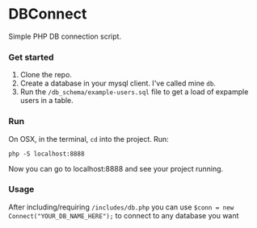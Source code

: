# DBConnect

Simple PHP DB connection script.

### Get started

1. Clone the repo.
2. Create a database in your mysql client. I've called mine `db`.
3. Run the `/db_schema/example-users.sql` file to get a load of expample users in a table.

### Run

On OSX, in the terminal, `cd` into the project.
Run:

```shell
php -S localhost:8888
```

Now you can go to localhost:8888 and see your project running.

### Usage

After including/requiring `/includes/db.php` you can use `$conn = new Connect("YOUR_DB_NAME_HERE");` to connect to any database you want
